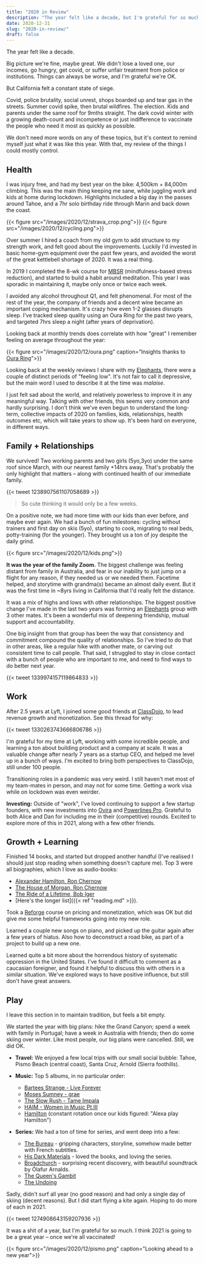 ```yaml
---
title: "2020 in Review"
description: "The year felt like a decade, but I'm grateful for so much. Let's get vaccinated!"
date: 2020-12-31
slug: "2020-in-review/"
draft: false
---
```


The year felt like a decade.

Big picture we're fine, maybe great. We didn't lose a loved one, our incomes, go hungry, get covid, or suffer unfair treatment from police or institutions. Things can always be worse, and I'm grateful we're OK.

But California felt a constant state of siege.

Covid, police brutality, social unrest, shops boarded up and tear gas in the streets. Summer covid spike, then brutal wildfires. The election. Kids and parents under the same roof for 9mths straight. The dark covid winter with a growing death-count and incompetence or just indifference to vaccinate the people who need it most as quickly as possible.

We don't need more words on any of these topics, but it's context to remind myself just what it was like this year. With that, my review of the things I could mostly control.

## Health
I was injury free, and had my best year on the bike: 4,500km + 84,000m climbing. This was the main thing keeping me sane, while juggling work and kids at home during lockdown. Highlights included a big day in the passes around Tahoe, and a 7hr solo birthday ride through Marin and back down the coast.

{{< figure src="/images/2020/12/strava_crop.png">}}
{{< figure src="/images/2020/12/cycling.png">}}

Over summer I hired a coach from my old gym to add structure to my strength work, and felt good about the improvements. Luckily I'd invested in basic home-gym equipment over the past few years, and avoided the worst of the great kettlebell shortage of 2020. It was a real thing.

In 2019 I completed the 8-wk course for [MBSR](https://en.wikipedia.org/wiki/Mindfulness-based_stress_reduction) (mindfulness-based stress reduction), and started to build a habit around meditation. This year I was sporadic in maintaining it, maybe only once or twice each week.

I avoided any alcohol throughout Q1, and felt phenomenal. For most of the rest of the year, the company of friends and a decent wine became an important coping mechanism. It's crazy how even 1-2 glasses disrupts sleep. I've tracked sleep quality using an Oura Ring for the past two years, and targeted 7hrs sleep a night (after years of deprivation).

Looking back at monthly trends does correlate with how "great" I remember feeling on average throughout the year:

{{< figure src="/images/2020/12/oura.png" caption="Insights thanks to [Oura Ring](https://ouraring.com/)">}}

Looking back at the weekly reviews I share with my [Elephants](https://medium.com/things-ive-written/the-elephants-182870501589), there were a couple of distinct periods of "feeling low". It's not fair to call it depressive, but the main word I used to describe it at the time was _malaise_.

I just felt sad about the world, and relatively powerless to improve it in any meaningful way. Talking with other friends, this seems very common and hardly surprising. I don't think we've even begun to understand the long-term, collective impacts of 2020 on families, kids, relationships, health outcomes etc, which will take years to show up. It's been hard on everyone, in different ways.

## Family + Relationships
We survived! Two working parents and two girls (5yo,3yo) under the same roof since March, with our nearest family +14hrs away. That's probably the only highlight that matters – along with continued health of our immediate family.

{{< tweet 1238907561107058689 >}}
>So cute thinking it would only be a few weeks.

On a positive note, we had more time with our kids than ever before, and maybe ever again. We had a bunch of fun milestones: cycling without trainers and first day on skis (5yo), starting to cook, migrating to real beds, potty-training (for the younger). They brought us a ton of joy despite the daily grind.

{{< figure src="/images/2020/12/kids.png">}}

__It was the year of the family Zoom.__
The biggest challenge was feeling distant from family in Australia, and fear in our inability to just jump on a flight for any reason, if they needed us or we needed them. Facetime helped, and storytime with grandma(s) became an almost daily event. But it was the first time in ~8yrs living in California that I'd really felt the distance.

It was a mix of highs and lows with other relationships. The biggest positive change I've made in the last two years was forming an [Elephants](https://medium.com/things-ive-written/the-elephants-182870501589) group with 3 other mates. It's been a wonderful mix of deepening friendship, mutual support and accountability.

One big insight from that group has been the way that consistency and commitment compound the quality of relationships. So I've tried to do that in other areas, like a regular hike with another mate, or carving out consistent time to call people. That said, I struggled to stay in close contact with a bunch of people who are important to me, and need to find ways to do better next year.

{{< tweet 1339974157119864833 >}}

## Work
After 2.5 years at Lyft, I joined some good friends at [ClassDojo](https://www.classdojo.com/), to lead revenue growth and monetization. See this thread for why:

{{< tweet 1330263743666806786 >}}

I'm grateful for my time at Lyft, working with some incredible people, and learning a ton about building product and a company at scale. It was a valuable change after nearly 7 years as a startup CEO, and helped me level up in a bunch of ways. I'm excited to bring both perspectives to ClassDojo, still under 100 people.

Transitioning roles in a pandemic was very weird. I still haven't met most of my team-mates in person, and may not for some time. Getting a work visa while on lockdown was even weirder.

**Investing:** Outside of "work", I've loved continuing to support a few startup founders, with new investments into [Ovira](http://ovira.com) and [Powerlines Pro](https://powerlinespro.com/). Grateful to both Alice and Dan for including me in their (competitive) rounds. Excited to explore more of this in 2021, along with a few other friends.

## Growth + Learning
Finished 14 books, and started but dropped another handful (I've realised I should just stop reading when something doesn't capture me). Top 3 were all biographies, which I love as audio-books:

  - [Alexander Hamilton, Ron Chernow](https://www.amazon.com/Alexander-Hamilton-Ron-Chernow/dp/0143034758)
  - [The House of Morgan, Ron Chernow](https://www.amazon.com/The-House-of-Morgan-Ron-Chernow-audiobook/dp/B00I3P36ZU/ref=sr_1_1)
  - [The Ride of a Lifetime, Bob Iger](https://www.amazon.com/Ride-Lifetime-Lessons-Learned-Company/dp/0399592091)
  - [Here's the longer list]({{< ref "reading.md" >}}).

Took a [Reforge](https://www.reforge.com/) course on pricing and monetization, which was OK but did give me some helpful frameworks going into my new role.

Learned a couple new songs on piano, and picked up the guitar again after a few years of hiatus. Also how to deconstruct a road bike, as part of a project to build up a new one.

Learned quite a bit more about the horrendous history of systematic oppression in the United States. I've found it difficult to comment as a caucasian foreigner, and found it helpful to discuss this with others in a similar situation. We've explored ways to have positive influence, but still don't have great answers.

## Play
I leave this section in to maintain tradition, but feels a bit empty.

We started the year with big plans: hike the Grand Canyon; spend a week with family in Portugal; have a week in Australia with friends; then do some skiing over winter. Like most people, our big plans were cancelled. Still, we did OK.

- **Travel:** We enjoyed a few local trips with our small social bubble: Tahoe, Pismo  Beach (central coast), Santa Cruz, Arnold (Sierra foothills).

- **Music:** Top 5 albums, in no particular order:
  - [Bartees Strange - Live Forever](https://open.spotify.com/album/4Lu520UvMf7lJccCnKw3hJ?si=sA6DHsoRQ0KvUHfDwdr_9A)
  - [Moses Sumney - grae](https://open.spotify.com/album/35CHoLB0GEwYlOomriifC6?si=uk_7I3rrQ_qo4SBzTdmZOw)
  - [The Slow Rush - Tame Impala](https://open.spotify.com/album/31qVWUdRrlb8thMvts0yYL?si=C46vdVmER2KvXh8QrtgSrA)
  - [HAIM - Women in Music Pt.III](https://open.spotify.com/album/4qNGDMsRNqDQZPkTWyyeRF?si=rmnGEWomRPub15KEzHNRRQ)
  - [Hamilton](https://open.spotify.com/album/1kCHru7uhxBUdzkm4gzRQc?si=3WMIv7-YRzaL8VES7yF3MQ) (constant rotation once our kids figured: "Alexa play Hamilton")

- **Series:** We had a ton of time for series, and went deep into a few:
  - [The Bureau](https://en.wikipedia.org/wiki/The_Bureau_(TV_series)) - gripping characters, storyline, somehow made better with French subtitles.
  - [His Dark Materials](https://en.wikipedia.org/wiki/His_Dark_Materials_(TV_series)) - loved the books, and loving the series.
  - [Broadchurch](https://en.wikipedia.org/wiki/Broadchurch) - surprising recent discovery, with beautiful soundtrack by Ólafur Arnalds.
  - [The Queen's Gambit](https://en.wikipedia.org/wiki/The_Queen%27s_Gambit_(miniseries))
  - [The Undoing](https://en.wikipedia.org/wiki/The_Undoing)

Sadly, didn't surf all year (no good reason) and had only a single day of skiing (decent reasons). But I did start flying a kite again. Hoping to do more of each in 2021.

{{< tweet 1274908643159207936 >}}

It was a shit of a year, but I'm grateful for so much. I think 2021 is going to be a great year – once we're all vaccinated!

{{< figure src="/images/2020/12/pismo.png" caption="Looking ahead to a new year">}}
